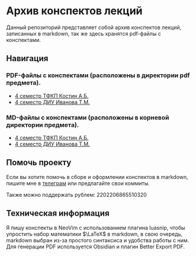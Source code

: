 # Архив конспектов лекций

Данный репозиторий представляет собой архив конспектов лекций, записанных в markdown, так же здесь хранятся pdf-файлы с конспектами.

## Навигация

### PDF-файлы с конспектами (расположены в директории pdf предмета).

- [4 семестр ТФКП Костин А.Б.](tfcp/pdf/lecture1.pdf)
- [4 семестр ДИУ Иванова Т.М.](diu/pdf/lecture1.pdf)

### MD-файлы с конспектами (расположены в корневой директории предмета).

- [4 семестр ТФКП Костин А.Б.](tfcp/lecture1.md)
- [4 семестр ДИУ Иванова Т.М.](diu/lecture1.md)

## Помочь проекту

Если вы хотите помочь в сборе и оформлении конспектов в markdown, пишите мне в [телеграм](https://t.me/piromanv) или предлагайте свои коммиты.

Также можно поддержать рублем: 2202206865510320

## Техническая информация

Я пишу конспекты в NeoVim с использованием плагина luasnip, чтобы упростить набор математики $\LaTeX$ в markdown, в свою очередь, markdown выбран из-за простого синтаксиса и удобства работы с ним. Для генерации PDF используется Obsidian и плагин Better Export PDF. 
